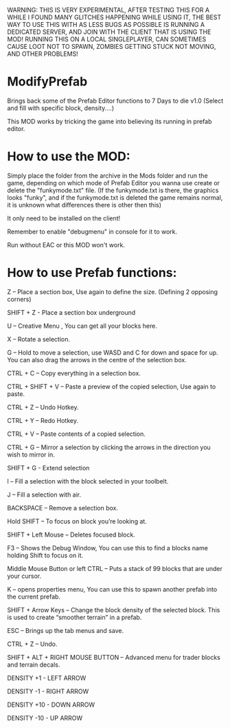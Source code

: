 WARNING: THIS IS VERY EXPERIMENTAL, AFTER TESTING THIS FOR A WHILE I FOUND MANY GLITCHES HAPPENING WHILE USING IT, THE BEST WAY TO USE THIS WITH AS LESS BUGS AS POSSIBLE IS RUNNING A DEDICATED SERVER, AND JOIN WITH THE CLIENT THAT IS USING THE MOD! RUNNING THIS ON A LOCAL SINGLEPLAYER, CAN SOMETIMES CAUSE LOOT NOT TO SPAWN, ZOMBIES GETTING STUCK NOT MOVING, AND OTHER PROBLEMS!

# ModifyPrefab
Brings back some of the Prefab Editor functions to 7 Days to die v1.0
(Select and fill with specific block, density....)

This MOD works by tricking the game into believing its running in prefab editor.

# How to use the MOD:
Simply place the folder from the archive in the Mods folder and run the game, depending on which mode of Prefab Editor you wanna use create or delete the "funkymode.txt" file.
(If the funkymode.txt is there, the graphics looks "funky", and if the funkymode.txt is deleted the game remains normal, it is unknown what differences there is other then this)

It only need to be installed on the client!

Remember to enable "debugmenu" in console for it to work.

Run without EAC or this MOD won't work.

# How to use Prefab functions:
Z – Place a section box, Use again to define the size. (Defining 2 opposing corners)

SHIFT + Z - Place a section box underground

U – Creative Menu , You can get all your blocks here.

X – Rotate a selection.

G – Hold to move a selection, use WASD and C for down and space for up. You can also drag the arrows in the centre of the selection box.

CTRL + C – Copy everything in a selection box.

CTRL + SHIFT + V – Paste a preview of the copied selection, Use again to paste.

CTRL + Z – Undo Hotkey.

CTRL + Y – Redo Hotkey.

CTRL + V – Paste contents of a copied selection.

CTRL + G – Mirror a selection by clicking the arrows in the direction you wish to mirror in.

SHIFT + G - Extend selection

l – Fill a selection with the block selected in your toolbelt.

J – Fill a selection with air.

BACKSPACE – Remove a selection box.

Hold SHIFT – To focus on block you’re looking at.

SHIFT + Left Mouse – Deletes focused block.

F3 – Shows the Debug Window, You can use this to find a blocks name holding Shift to focus on it.

Middle Mouse Button or left CTRL – Puts a stack of 99 blocks that are under your cursor.

K – opens properties menu, You can use this to spawn another prefab into the current prefab.

SHIFT + Arrow Keys – Change the block density of the selected block. This is used to create “smoother terrain” in a prefab.

ESC – Brings up the tab menus and save.

CTRL + Z – Undo.

SHIFT + ALT + RIGHT MOUSE BUTTON – Advanced menu for trader blocks and terrain decals.

DENSITY +1 - LEFT ARROW

DENSITY -1 - RIGHT ARROW

DENSITY +10 - DOWN ARROW

DENSITY -10 - UP ARROW
